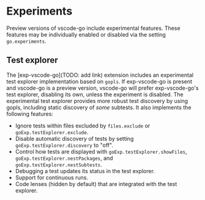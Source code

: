 # Experiments

Preview versions of vscode-go include experimental features. These features may
be individually enabled or disabled via the setting `go.experiments`.

## Test explorer

The [exp-vscode-go](TODO: add link) extension includes an experimental test
explorer implementation based on `gopls`. If exp-vscode-go is present and
vscode-go is a preview version, vscode-go will prefer exp-vscode-go's test
explorer, disabling its own, unless the experiment is disabled. The experimental
test explorer provides more robust test discovery by using gopls, including
static discovery of _some_ subtests. It also implements the following features:

- Ignore tests within files excluded by `files.exclude` or
  `goExp.testExplorer.exclude`.
- Disable automatic discovery of tests by setting `goExp.testExplorer.discovery`
  to "off".
- Control how tests are displayed with `goExp.testExplorer.showFiles`,
  `goExp.testExplorer.nestPackages`, and `goExp.testExplorer.nestSubtests`.
- Debugging a test updates its status in the test explorer.
- Support for continuous runs.
- Code lenses (hidden by default) that are integrated with the test explorer.